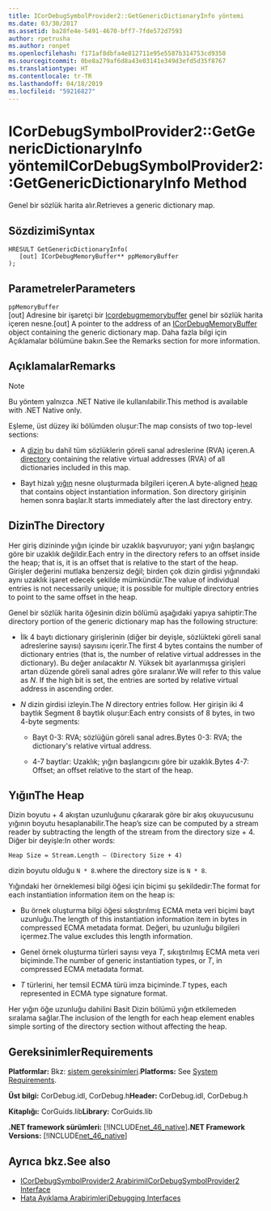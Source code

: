 ```yaml
---
title: ICorDebugSymbolProvider2::GetGenericDictionaryInfo yöntemi
ms.date: 03/30/2017
ms.assetid: ba28fe4e-5491-4670-bff7-7fde572d7593
author: rpetrusha
ms.author: ronpet
ms.openlocfilehash: f171af8dbfa4e812711e95e5587b314753cd9350
ms.sourcegitcommit: 0be8a279af6d8a43e03141e349d3efd5d35f8767
ms.translationtype: HT
ms.contentlocale: tr-TR
ms.lasthandoff: 04/18/2019
ms.locfileid: "59216827"
---
```

# <a name="icordebugsymbolprovider2getgenericdictionaryinfo-method"></a><span data-ttu-id="84a42-102">ICorDebugSymbolProvider2::GetGenericDictionaryInfo yöntemi</span><span class="sxs-lookup"><span data-stu-id="84a42-102">ICorDebugSymbolProvider2::GetGenericDictionaryInfo Method</span></span>
<span data-ttu-id="84a42-103">Genel bir sözlük harita alır.</span><span class="sxs-lookup"><span data-stu-id="84a42-103">Retrieves a generic dictionary map.</span></span>  
  
## <a name="syntax"></a><span data-ttu-id="84a42-104">Sözdizimi</span><span class="sxs-lookup"><span data-stu-id="84a42-104">Syntax</span></span>  
  
```  
HRESULT GetGenericDictionaryInfo(  
   [out] ICorDebugMemoryBuffer** ppMemoryBuffer  
);  
```  
  
## <a name="parameters"></a><span data-ttu-id="84a42-105">Parametreler</span><span class="sxs-lookup"><span data-stu-id="84a42-105">Parameters</span></span>  
 `ppMemoryBuffer`  
 <span data-ttu-id="84a42-106">[out] Adresine bir işaretçi bir [Icordebugmemorybuffer](../../../../docs/framework/unmanaged-api/debugging/icordebugmemorybuffer-interface.md) genel bir sözlük harita içeren nesne.</span><span class="sxs-lookup"><span data-stu-id="84a42-106">[out] A pointer to the address of an [ICorDebugMemoryBuffer](../../../../docs/framework/unmanaged-api/debugging/icordebugmemorybuffer-interface.md) object containing the generic dictionary map.</span></span> <span data-ttu-id="84a42-107">Daha fazla bilgi için Açıklamalar bölümüne bakın.</span><span class="sxs-lookup"><span data-stu-id="84a42-107">See the Remarks section for more information.</span></span>  
  
## <a name="remarks"></a><span data-ttu-id="84a42-108">Açıklamalar</span><span class="sxs-lookup"><span data-stu-id="84a42-108">Remarks</span></span>  
  
> [!NOTE]
>  <span data-ttu-id="84a42-109">Bu yöntem yalnızca .NET Native ile kullanılabilir.</span><span class="sxs-lookup"><span data-stu-id="84a42-109">This method is available with .NET Native only.</span></span>  
  
 <span data-ttu-id="84a42-110">Eşleme, üst düzey iki bölümden oluşur:</span><span class="sxs-lookup"><span data-stu-id="84a42-110">The map consists of two top-level sections:</span></span>  
  
-   <span data-ttu-id="84a42-111">A [dizin](#Directory) bu dahil tüm sözlüklerin göreli sanal adreslerine (RVA) içeren.</span><span class="sxs-lookup"><span data-stu-id="84a42-111">A [directory](#Directory) containing the relative virtual addresses (RVA) of all dictionaries included in this map.</span></span>  
  
-   <span data-ttu-id="84a42-112">Bayt hizalı [yığın](#Heap) nesne oluşturmada bilgileri içeren.</span><span class="sxs-lookup"><span data-stu-id="84a42-112">A byte-aligned [heap](#Heap) that contains object instantiation information.</span></span> <span data-ttu-id="84a42-113">Son directory girişinin hemen sonra başlar.</span><span class="sxs-lookup"><span data-stu-id="84a42-113">It starts immediately after the last directory entry.</span></span>  
  
<a name="Directory"></a>   
## <a name="the-directory"></a><span data-ttu-id="84a42-114">Dizin</span><span class="sxs-lookup"><span data-stu-id="84a42-114">The Directory</span></span>  
 <span data-ttu-id="84a42-115">Her giriş dizininde yığın içinde bir uzaklık başvuruyor; yani yığın başlangıç göre bir uzaklık değildir.</span><span class="sxs-lookup"><span data-stu-id="84a42-115">Each entry in the directory refers to an offset inside the heap; that is, it is an offset that is relative to the start of the heap.</span></span> <span data-ttu-id="84a42-116">Girişler değerini mutlaka benzersiz değil; birden çok dizin girdisi yığınındaki aynı uzaklık işaret edecek şekilde mümkündür.</span><span class="sxs-lookup"><span data-stu-id="84a42-116">The value of individual entries is not necessarily unique; it is possible for multiple directory entries to point to the same offset in the heap.</span></span>  
  
 <span data-ttu-id="84a42-117">Genel bir sözlük harita öğesinin dizin bölümü aşağıdaki yapıya sahiptir:</span><span class="sxs-lookup"><span data-stu-id="84a42-117">The directory portion of the generic dictionary map has the following structure:</span></span>  
  
-   <span data-ttu-id="84a42-118">İlk 4 baytı dictionary girişlerinin (diğer bir deyişle, sözlükteki göreli sanal adreslerine sayısı) sayısını içerir.</span><span class="sxs-lookup"><span data-stu-id="84a42-118">The first 4 bytes contains the number of dictionary entries (that is, the number of relative virtual addresses in the dictionary).</span></span> <span data-ttu-id="84a42-119">Bu değer anılacaktır *N*. Yüksek bit ayarlanmışsa girişleri artan düzende göreli sanal adres göre sıralanır.</span><span class="sxs-lookup"><span data-stu-id="84a42-119">We will refer to this value as *N*. If the high bit is set, the entries are sorted by relative virtual address in ascending order.</span></span>  
  
-   <span data-ttu-id="84a42-120">*N* dizin girdisi izleyin.</span><span class="sxs-lookup"><span data-stu-id="84a42-120">The *N* directory entries follow.</span></span> <span data-ttu-id="84a42-121">Her girişin iki 4 baytlık Segment 8 baytlık oluşur:</span><span class="sxs-lookup"><span data-stu-id="84a42-121">Each entry consists of 8 bytes, in two 4-byte segments:</span></span>  
  
    -   <span data-ttu-id="84a42-122">Bayt 0-3: RVA; sözlüğün göreli sanal adres.</span><span class="sxs-lookup"><span data-stu-id="84a42-122">Bytes 0-3: RVA; the dictionary's relative virtual address.</span></span>  
  
    -   <span data-ttu-id="84a42-123">4-7 baytlar: Uzaklık; yığın başlangıcını göre bir uzaklık.</span><span class="sxs-lookup"><span data-stu-id="84a42-123">Bytes 4-7: Offset; an offset relative to the start of the heap.</span></span>  
  
<a name="Heap"></a>   
## <a name="the-heap"></a><span data-ttu-id="84a42-124">Yığın</span><span class="sxs-lookup"><span data-stu-id="84a42-124">The Heap</span></span>  
 <span data-ttu-id="84a42-125">Dizin boyutu + 4 akıştan uzunluğunu çıkararak göre bir akış okuyucusunu yığının boyutu hesaplanabilir.</span><span class="sxs-lookup"><span data-stu-id="84a42-125">The heap’s size can be computed by a stream reader by subtracting the length of the stream from the directory size + 4.</span></span> <span data-ttu-id="84a42-126">Diğer bir deyişle:</span><span class="sxs-lookup"><span data-stu-id="84a42-126">In other words:</span></span>  
  
```  
Heap Size = Stream.Length – (Directory Size + 4)  
```  
  
 <span data-ttu-id="84a42-127">dizin boyutu olduğu `N * 8`.</span><span class="sxs-lookup"><span data-stu-id="84a42-127">where the directory size is `N * 8`.</span></span>  
  
 <span data-ttu-id="84a42-128">Yığındaki her örneklemesi bilgi öğesi için biçimi şu şekildedir:</span><span class="sxs-lookup"><span data-stu-id="84a42-128">The format for each instantiation information item on the heap is:</span></span>  
  
-   <span data-ttu-id="84a42-129">Bu örnek oluşturma bilgi öğesi sıkıştırılmış ECMA meta veri biçimi bayt uzunluğu.</span><span class="sxs-lookup"><span data-stu-id="84a42-129">The length of this instantiation information item in bytes in compressed ECMA metadata format.</span></span> <span data-ttu-id="84a42-130">Değeri, bu uzunluğu bilgileri içermez.</span><span class="sxs-lookup"><span data-stu-id="84a42-130">The value excludes this length information.</span></span>  
  
-   <span data-ttu-id="84a42-131">Genel örnek oluşturma türleri sayısı veya *T*, sıkıştırılmış ECMA meta veri biçiminde.</span><span class="sxs-lookup"><span data-stu-id="84a42-131">The number of generic instantiation types, or *T*, in compressed ECMA metadata format.</span></span>  
  
-   <span data-ttu-id="84a42-132">*T* türlerini, her temsil ECMA türü imza biçiminde.</span><span class="sxs-lookup"><span data-stu-id="84a42-132">*T* types, each represented in ECMA type signature format.</span></span>  
  
 <span data-ttu-id="84a42-133">Her yığın öğe uzunluğu dahilini Basit Dizin bölümü yığın etkilemeden sıralama sağlar.</span><span class="sxs-lookup"><span data-stu-id="84a42-133">The inclusion of the length for each heap element enables simple sorting of the directory section without affecting the heap.</span></span>  
  
## <a name="requirements"></a><span data-ttu-id="84a42-134">Gereksinimler</span><span class="sxs-lookup"><span data-stu-id="84a42-134">Requirements</span></span>  
 <span data-ttu-id="84a42-135">**Platformlar:** Bkz: [sistem gereksinimleri](../../../../docs/framework/get-started/system-requirements.md).</span><span class="sxs-lookup"><span data-stu-id="84a42-135">**Platforms:** See [System Requirements](../../../../docs/framework/get-started/system-requirements.md).</span></span>  
  
 <span data-ttu-id="84a42-136">**Üst bilgi:** CorDebug.idl, CorDebug.h</span><span class="sxs-lookup"><span data-stu-id="84a42-136">**Header:** CorDebug.idl, CorDebug.h</span></span>  
  
 <span data-ttu-id="84a42-137">**Kitaplığı:** CorGuids.lib</span><span class="sxs-lookup"><span data-stu-id="84a42-137">**Library:** CorGuids.lib</span></span>  
  
 <span data-ttu-id="84a42-138">**.NET framework sürümleri:** [!INCLUDE[net_46_native](../../../../includes/net-46-native-md.md)]</span><span class="sxs-lookup"><span data-stu-id="84a42-138">**.NET Framework Versions:** [!INCLUDE[net_46_native](../../../../includes/net-46-native-md.md)]</span></span>  
  
## <a name="see-also"></a><span data-ttu-id="84a42-139">Ayrıca bkz.</span><span class="sxs-lookup"><span data-stu-id="84a42-139">See also</span></span>

- [<span data-ttu-id="84a42-140">ICorDebugSymbolProvider2 Arabirimi</span><span class="sxs-lookup"><span data-stu-id="84a42-140">ICorDebugSymbolProvider2 Interface</span></span>](../../../../docs/framework/unmanaged-api/debugging/icordebugsymbolprovider2-interface.md)
- [<span data-ttu-id="84a42-141">Hata Ayıklama Arabirimleri</span><span class="sxs-lookup"><span data-stu-id="84a42-141">Debugging Interfaces</span></span>](../../../../docs/framework/unmanaged-api/debugging/debugging-interfaces.md)
